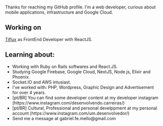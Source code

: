 <p>Thanks for reaching my GitHub profile. I'm a web developer, curious about mobile applications, infrastructure and Google Cloud.</p>

<h2>Working on</h2>
<p>
  <a href="https://www.tiflux.com">Tiflux</a> as FrontEnd Developer with ReactJS.
</p>
<h2>Learning about:</h2>
<ul>
<li> Working with Ruby on Rails softwares and React.JS. </li>
<li> Studying Google Firebase, Google Cloud, NextJS, Node.js, Elixir and Phoenix.</li>
<li> Socket.IO and AWS intusiast. </li>
<li> I've worked with: PHP, Wordpress, Graphic Design and Advertisement for over 4 years. </li>
<li> [pt/BR] You can find some developer content at my developer instagram (https://www.instagram.com/desenvolvendo.carreiras/)</li>
<li> [pt/BR] Cultural, Professional and personal develppment at my personal account (https://www.instagram.com/um.desenvolvedor/)</li>
<li> Send me a message at gabriel.fe.mello@gmail.com</li>
</ul>
<!--
<h3> Trying to find time to work on my website:</h3>
<p><a href="https://www.gabrielfemello.com.br" target="_blank">Visit here</a></p>
-->
<!--
**GabrielFeMello/GabrielFeMello** is a ✨ _special_ ✨ repository because its `README.md` (this file) appears on your GitHub profile.

Here are some ideas to get you started:

-->
